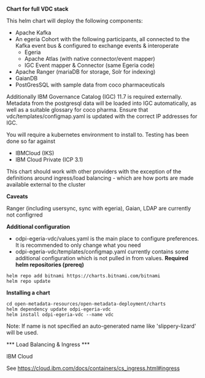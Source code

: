 <!-- SPDX-License-Identifier: Apache-2.0 -->
<!-- Copyright Contributors to the ODPi Egeria project. -->
**Chart for full VDC stack**

This helm chart will deploy the following components:
* Apache Kafka
* An egeria Cohort with the following participants, all connected to the Kafka event bus & configured to exchange events & interoperate
    * Egeria
    * Apache Atlas (with native connector/event mapper)
    * IGC Event mapper & Connector (same Egeria code)
* Apache Ranger (mariaDB for storage, Solr for indexing)
* GaianDB
* PostGresSQL with sample data from coco pharmaceuticals

Additionally IBM Governance Catalog (IGC) 11.7 is required externally. Metadata from the postgresql data will be loaded into IGC automatically, as well as a suitable glossary for coco pharma. Ensure that vdc/templates/configmap.yaml is updated with the correct IP addresses for IGC.

You will require a kubernetes environment to install to. Testing has been done so far against
* IBMCloud (IKS)
* IBM Cloud Private (ICP 3.1)

This chart should work with other providers with the exception of the definitions around ingress/load balancing - which are how ports are made available external to the cluster

**Caveats**

Ranger (including usersync, sync with egeria), Gaian, LDAP are currently not configrred

**Additional configuration**

* odpi-egeria-vdc/values.yaml is the main place to configure preferences. It is recommended to only change what you need
* odpi-egeria-vdc/templates/configmap.yaml currently contains some additional configuration which is not pulled in from values. 
**Required helm repositories (prereq)**

```
helm repo add bitnami https://charts.bitnami.com/bitnami
helm repo update
```

**Installing a chart**

```
cd open-metadata-resources/open-metadata-deployment/charts
helm dependency update odpi-egeria-vdc
helm install odpi-egeria-vdc --name vdc
```

Note: If name is not specified an auto-generated name like 'slippery-lizard' will be used.

*** Load Balancing & Ingress ***

IBM Cloud

See https://cloud.ibm.com/docs/containers/cs_ingress.html#ingress




